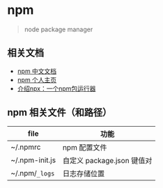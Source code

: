 # npm

> node package manager

## 相关文档

- [npm 中文文档](https://www.npmjs.com.cn/)
- [npm 个人主页](https://www.npmjs.com/~treecrow)
- [介绍npx：一个npm包运行器](https://medium.com/@maybekatz/introducing-npx-an-npm-package-runner-55f7d4bd282b)

## npm 相关文件（和路径）

| file           | 功能                       |
| -------------- | -------------------------- |
| ~/.npmrc       | npm 配置文件               |
| ~/.npm-init.js | 自定义 package.json 键值对 |
| ~/.npm/`_logs` | 日志存储位置               |
